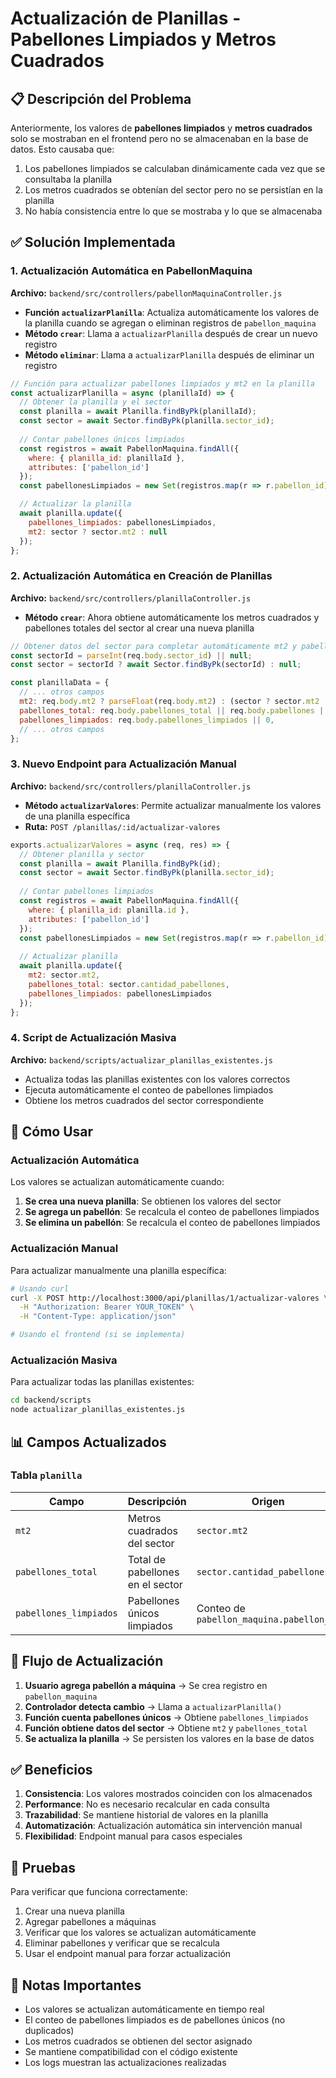 # Actualización de Planillas - Pabellones Limpiados y Metros Cuadrados

## 📋 Descripción del Problema

Anteriormente, los valores de **pabellones limpiados** y **metros cuadrados** solo se mostraban en el frontend pero no se almacenaban en la base de datos. Esto causaba que:

1. Los pabellones limpiados se calculaban dinámicamente cada vez que se consultaba la planilla
2. Los metros cuadrados se obtenían del sector pero no se persistían en la planilla
3. No había consistencia entre lo que se mostraba y lo que se almacenaba

## ✅ Solución Implementada

### 1. Actualización Automática en PabellonMaquina

**Archivo:** `backend/src/controllers/pabellonMaquinaController.js`

- **Función `actualizarPlanilla`**: Actualiza automáticamente los valores de la planilla cuando se agregan o eliminan registros de `pabellon_maquina`
- **Método `crear`**: Llama a `actualizarPlanilla` después de crear un nuevo registro
- **Método `eliminar`**: Llama a `actualizarPlanilla` después de eliminar un registro

```javascript
// Función para actualizar pabellones limpiados y mt2 en la planilla
const actualizarPlanilla = async (planillaId) => {
  // Obtener la planilla y el sector
  const planilla = await Planilla.findByPk(planillaId);
  const sector = await Sector.findByPk(planilla.sector_id);
  
  // Contar pabellones únicos limpiados
  const registros = await PabellonMaquina.findAll({ 
    where: { planilla_id: planillaId },
    attributes: ['pabellon_id']
  });
  const pabellonesLimpiados = new Set(registros.map(r => r.pabellon_id)).size;

  // Actualizar la planilla
  await planilla.update({
    pabellones_limpiados: pabellonesLimpiados,
    mt2: sector ? sector.mt2 : null
  });
};
```

### 2. Actualización Automática en Creación de Planillas

**Archivo:** `backend/src/controllers/planillaController.js`

- **Método `crear`**: Ahora obtiene automáticamente los metros cuadrados y pabellones totales del sector al crear una nueva planilla

```javascript
// Obtener datos del sector para completar automáticamente mt2 y pabellones_total
const sectorId = parseInt(req.body.sector_id) || null;
const sector = sectorId ? await Sector.findByPk(sectorId) : null;

const planillaData = {
  // ... otros campos
  mt2: req.body.mt2 ? parseFloat(req.body.mt2) : (sector ? sector.mt2 : null),
  pabellones_total: req.body.pabellones_total || req.body.pabellones || (sector ? sector.cantidad_pabellones : null),
  pabellones_limpiados: req.body.pabellones_limpiados || 0,
  // ... otros campos
};
```

### 3. Nuevo Endpoint para Actualización Manual

**Archivo:** `backend/src/controllers/planillaController.js`

- **Método `actualizarValores`**: Permite actualizar manualmente los valores de una planilla específica
- **Ruta:** `POST /planillas/:id/actualizar-valores`

```javascript
exports.actualizarValores = async (req, res) => {
  // Obtener planilla y sector
  const planilla = await Planilla.findByPk(id);
  const sector = await Sector.findByPk(planilla.sector_id);
  
  // Contar pabellones limpiados
  const registros = await PabellonMaquina.findAll({ 
    where: { planilla_id: planilla.id },
    attributes: ['pabellon_id']
  });
  const pabellonesLimpiados = new Set(registros.map(r => r.pabellon_id)).size;
  
  // Actualizar planilla
  await planilla.update({
    mt2: sector.mt2,
    pabellones_total: sector.cantidad_pabellones,
    pabellones_limpiados: pabellonesLimpiados
  });
};
```

### 4. Script de Actualización Masiva

**Archivo:** `backend/scripts/actualizar_planillas_existentes.js`

- Actualiza todas las planillas existentes con los valores correctos
- Ejecuta automáticamente el conteo de pabellones limpiados
- Obtiene los metros cuadrados del sector correspondiente

## 🚀 Cómo Usar

### Actualización Automática

Los valores se actualizan automáticamente cuando:

1. **Se crea una nueva planilla**: Se obtienen los valores del sector
2. **Se agrega un pabellón**: Se recalcula el conteo de pabellones limpiados
3. **Se elimina un pabellón**: Se recalcula el conteo de pabellones limpiados

### Actualización Manual

Para actualizar manualmente una planilla específica:

```bash
# Usando curl
curl -X POST http://localhost:3000/api/planillas/1/actualizar-valores \
  -H "Authorization: Bearer YOUR_TOKEN" \
  -H "Content-Type: application/json"

# Usando el frontend (si se implementa)
```

### Actualización Masiva

Para actualizar todas las planillas existentes:

```bash
cd backend/scripts
node actualizar_planillas_existentes.js
```

## 📊 Campos Actualizados

### Tabla `planilla`

| Campo | Descripción | Origen |
|-------|-------------|--------|
| `mt2` | Metros cuadrados del sector | `sector.mt2` |
| `pabellones_total` | Total de pabellones en el sector | `sector.cantidad_pabellones` |
| `pabellones_limpiados` | Pabellones únicos limpiados | Conteo de `pabellon_maquina.pabellon_id` |

## 🔄 Flujo de Actualización

1. **Usuario agrega pabellón a máquina** → Se crea registro en `pabellon_maquina`
2. **Controlador detecta cambio** → Llama a `actualizarPlanilla()`
3. **Función cuenta pabellones únicos** → Obtiene `pabellones_limpiados`
4. **Función obtiene datos del sector** → Obtiene `mt2` y `pabellones_total`
5. **Se actualiza la planilla** → Se persisten los valores en la base de datos

## ✅ Beneficios

1. **Consistencia**: Los valores mostrados coinciden con los almacenados
2. **Performance**: No es necesario recalcular en cada consulta
3. **Trazabilidad**: Se mantiene historial de valores en la planilla
4. **Automatización**: Actualización automática sin intervención manual
5. **Flexibilidad**: Endpoint manual para casos especiales

## 🧪 Pruebas

Para verificar que funciona correctamente:

1. Crear una nueva planilla
2. Agregar pabellones a máquinas
3. Verificar que los valores se actualizan automáticamente
4. Eliminar pabellones y verificar que se recalcula
5. Usar el endpoint manual para forzar actualización

## 📝 Notas Importantes

- Los valores se actualizan automáticamente en tiempo real
- El conteo de pabellones limpiados es de pabellones únicos (no duplicados)
- Los metros cuadrados se obtienen del sector asignado
- Se mantiene compatibilidad con el código existente
- Los logs muestran las actualizaciones realizadas 